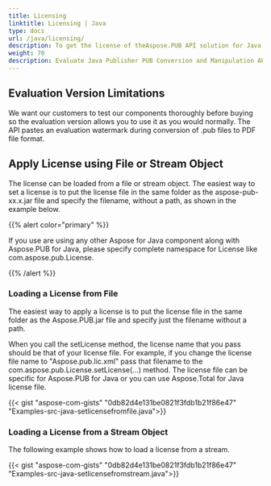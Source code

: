 ```yaml
---
title: Licensing
linktitle: Licensing | Java
type: docs
url: /java/licensing/
description: To get the license of theAspose.PUB API solution for Java you can either apply it using File or Stream Object or by loading a License from File.
weight: 70
description: Evaluate Java Publisher PUB Conversion and Manipulation API and set license to avoid evaluation limitations.
---
```


## **Evaluation Version Limitations**
We want our customers to test our components thoroughly before buying so the evaluation version allows you to use it as you would normally. The API pastes an evaluation watermark during conversion of .pub files to PDF file format.


## **Apply License using File or Stream Object**
The license can be loaded from a file or stream object. The easiest way to set a license is to put the license file in the same folder as the aspose-pub-xx.x.jar file and specify the filename, without a path, as shown in the example below.

{{% alert color="primary" %}}

If you use are using any other Aspose for Java component along with Aspose.PUB for Java, please specify complete namespace for License like com.aspose.pub.License.

{{% /alert %}}
### **Loading a License from File**
The easiest way to apply a license is to put the license file in the same folder as the Aspose.PUB.jar file and specify just the filename without a path.

When you call the setLicense method, the license name that you pass should be that of your license file. For example, if you change the license file name to "Aspose.pub.lic.xml" pass that filename to the com.aspose.pub.License.setLicense(…) method. The license file can be specific for Aspose.PUB for Java or you can use Aspose.Total for Java license file.

{{< gist "aspose-com-gists" "0db82d4e131be0821f3fdb1b21f86e47" "Examples-src-java-setlicensefromfile.java">}}

### **Loading a License from a Stream Object**
The following example shows how to load a license from a stream.

{{< gist "aspose-com-gists" "0db82d4e131be0821f3fdb1b21f86e47" "Examples-src-java-setlicensefromstream.java">}}
